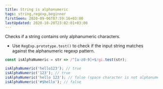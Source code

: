 ```yaml
---
title: String is alphanumeric
tags: string,regexp,beginner
firstSeen: 2020-09-06T07:59:16+03:00
lastUpdated: 2020-10-20T23:02:01+03:00
---
```


Checks if a string contains only alphanumeric characters.

- Use `RegExp.prototype.test()` to check if the input string matches against the alphanumeric regexp pattern.

```js
const isAlphaNumeric = str => /^[a-z0-9]+$/gi.test(str);
```

```js
isAlphaNumeric('hello123'); // true
isAlphaNumeric('123'); // true
isAlphaNumeric('hello 123'); // false (space character is not alphanumeric)
isAlphaNumeric('#$hello'); // false
```
